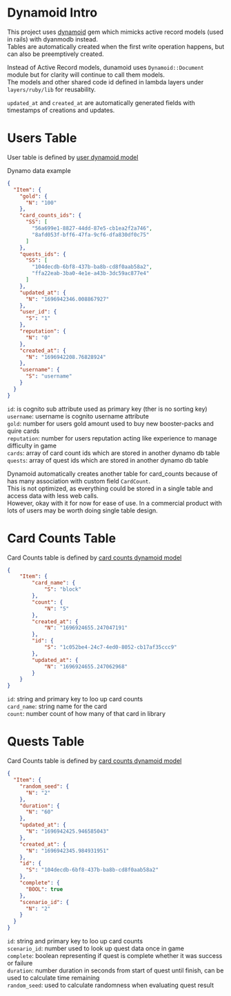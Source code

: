# Dynamoid Intro
This project uses [dynamoid](https://github.com/Dynamoid/dynamoid) gem which mimicks active record models (used in rails) with dyanmodb instead.<br>
Tables are automatically created when the first write operation happens, but can also be preemptively created.

Instead of Active Record models, dunamoid uses `Dynamoid::Document` module but for clarity will continue to call them models.<br>
The models and other shared code id defined in lambda layers under `layers/ruby/lib` for reusability.

`updated_at` and `created_at` are automatically generated fields with timestamps of creations and updates.

# Users Table
User table is defined by [user dynamoid model](/layer/ruby/lib/user.rb)

Dynamo data example
```json
{
  "Item": {
    "gold": {
      "N": "100"
    },
    "card_counts_ids": {
      "SS": [
        "56a699e1-8827-44dd-87e5-cb1ea2f2a746",
        "8afd053f-bff6-47fa-9cf6-dfa830df0c75"
      ]
    },
    "quests_ids": {
      "SS": [
        "104decdb-6bf8-437b-ba8b-cd8f0aab58a2",
        "ffa22eab-3ba0-4e1e-a43b-3dc59ac877e4"
      ]
    },
    "updated_at": {
      "N": "1696942346.008867927"
    },
    "user_id": {
      "S": "1"
    },
    "reputation": {
      "N": "0"
    },
    "created_at": {
      "N": "1696942208.76828924"
    },
    "username": {
      "S": "username"
    }
  }
}
```
`id`: is cognito sub attribute used as primary key (ther is no sorting key)<br>
`username`: username is cognito username attribute<br>
`gold`: number for users gold amount used to buy new booster-packs and quire cards<br>
`reputation`: number for users reputation acting like experience to manage difficulty in game<br>
`cards`: array of card count ids which are stored in another dynamo db table<br>
`quests`: array of quest ids which are stored in another dynamo db table<br>


Dynamoid automatically creates another table for card_counts because of has many association with custom field `CardCount`.<br>
This is not optimized, as everything could be stored in a single table and access data with less web calls.<br>
However, okay with it for now for ease of use. In a commercial product with lots of users may be worth doing single table design.

# Card Counts Table
Card Counts table is defined by [card counts dynamoid model](/layer/ruby/lib/card_count.rb)

```json
{
    "Item": {
        "card_name": {
            "S": "block"
        },
        "count": {
            "N": "5"
        },
        "created_at": {
            "N": "1696924655.247047191"
        },
        "id": {
            "S": "1c052be4-24c7-4ed0-8052-cb17af35ccc9"
        },
        "updated_at": {
            "N": "1696924655.247062968"
        }
    }
}
```

`id`: string and primary key to loo up card counts<br>
`card_name`: string name for the card<br>
`count`: number count of how many of that card in library<br>

# Quests Table
Card Counts table is defined by [card counts dynamoid model](/layer/ruby/lib/quest.rb)

```json
{
  "Item": {
    "random_seed": {
      "N": "2"
    },
    "duration": {
      "N": "60"
    },
    "updated_at": {
      "N": "1696942425.946585043"
    },
    "created_at": {
      "N": "1696942345.984931951"
    },
    "id": {
      "S": "104decdb-6bf8-437b-ba8b-cd8f0aab58a2"
    },
    "complete": {
      "BOOL": true
    },
    "scenario_id": {
      "N": "2"
    }
  }
}
```
`id`: string and primary key to loo up card counts<br>
`scenario_id`: number used to look up quest data once in game<br>
`complete`: boolean representing if quest is complete whether it was success or failure<br>
`duration`: number duration in seconds from start of quest until finish, can be used to calculate time remaining<br>
`random_seed`: used to calculate randomness when evaluating quest result<br>
